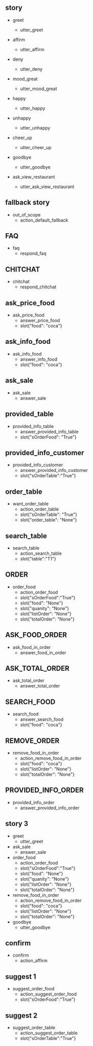 ## story 
* greet
   - utter_greet
* affirm  
   - utter_affirm
* deny
   - utter_deny
* mood_great
   - utter_mood_great
* happy
   - utter_happy
* unhappy
   - utter_unhappy
* cheer_up
   - utter_cheer_up
* goodbye
   - utter_goodbye

* ask_view_restaurant
   - utter_ask_view_restaurant


## fallback story
* out_of_scope
   - action_default_fallback

## FAQ
* faq
   - respond_faq

## CHITCHAT
* chitchat
   - respond_chitchat

## ask_price_food
* ask_price_food
   - answer_price_food
   - slot{"food": "coca"}

## ask_info_food
* ask_info_food
   - answer_info_food
   - slot{"food": "coca"}

## ask_sale
* ask_sale
   - answer_sale

## provided_table
* provided_info_table
   - answer_provided_info_table
   - slot{"sOrderFood": "True"}


## provided_info_customer
* provided_info_customer
   - answer_provided_info_customer
   - slot{"sOrderTable":"True"}

## order_table

* want_order_table
   - action_order_table
   - slot{"sOrderTable": "True"}
   - slot{"order_table": "None"}

## search_table
* search_table
   - action_search_table
   - slot{"table":"T1"}

## ORDER 
* order_food
   - action_order_food
   - slot{"sOrderFood":"True"}
   - slot{"food": "None"}
   - slot{"quanity": "None"}
   - slot{"listOrder": "None"}
   - slot{"totalOrder": "None"}
  
## ASK_FOOD_ORDER
* ask_food_in_order
   - answer_food_in_order

## ASK_TOTAL_ORDER
* ask_total_order
   - answer_total_order

## SEARCH_FOOD
* search_food
   - answer_search_food
   - slot{"food": "coca"}

## REMOVE_ORDER
* remove_food_in_order
   - action_remove_food_in_order
   - slot{"food": "coca"}
   - slot{"listOrder": "None"}
   - slot{"totalOrder": "None"}
## PROVIDED_INFO_ORDER
* provided_info_order
   - answer_provided_info_order

## story 3
* greet
   - utter_greet
* ask_sale
   - answer_sale
* order_food
   - action_order_food
   - slot{"sOrderFood":"True"}
   - slot{"food": "None"}
   - slot{"quanity": "None"}
   - slot{"listOrder": "None"}
   - slot{"totalOrder": "None"}
* remove_food_in_order
   - action_remove_food_in_order
   - slot{"food": "coca"}
   - slot{"listOrder": "None"}
   - slot{"totalOrder": "None"}
* goodbye
   - utter_goodbye

## confirm
* confirm
   - action_affirm

## suggest 1
* suggest_order_food
   - action_suggest_order_food
   - slot{"sOrderFood":"True"}
## suggest 2
* suggest_order_table
   - action_suggest_order_table
   - slot{"sOrderTable":"True"}

